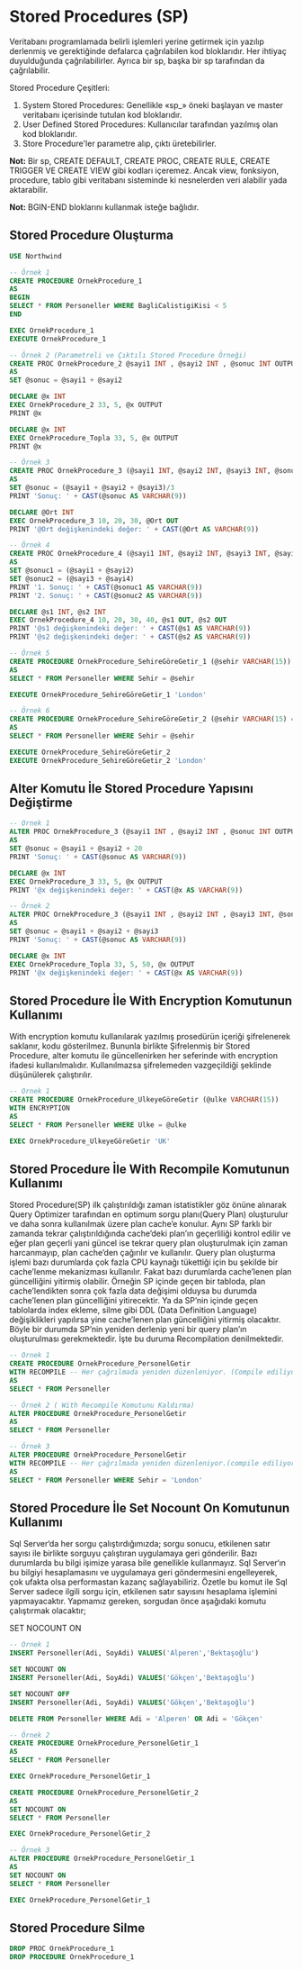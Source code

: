 
# Stored Procedures (SP)

Veritabanı programlamada belirli işlemleri yerine getirmek için yazılıp derlenmiş ve gerektiğinde defalarca çağrılabilen kod bloklarıdır. Her ihtiyaç duyulduğunda çağrılabilirler. Ayrıca bir sp, başka bir sp tarafından da çağrılabilir.

Stored Procedure Çeşitleri:
1. System Stored Procedures: Genellikle «sp_» öneki başlayan ve master veritabanı içerisinde tutulan kod bloklarıdır.
2. User Defined Stored Procedures: Kullanıcılar tarafından yazılmış olan kod bloklarıdır.
3. Store Procedure'ler parametre alıp, çıktı üretebilirler.

**Not:** Bir sp, CREATE DEFAULT, CREATE PROC, CREATE RULE, CREATE TRIGGER VE CREATE VIEW gibi kodları içeremez. Ancak view, fonksiyon, procedure, tablo gibi veritabanı sisteminde ki nesnelerden veri alabilir yada aktarabilir. 

**Not:** BGIN-END bloklarını kullanmak isteğe bağlıdır.

## Stored Procedure Oluşturma

```sql
USE Northwind

-- Örnek 1
CREATE PROCEDURE OrnekProcedure_1
AS
BEGIN
SELECT * FROM Personeller WHERE BagliCalistigiKisi < 5
END

EXEC OrnekProcedure_1
EXECUTE OrnekProcedure_1

-- Örnek 2 (Parametreli ve Çıktılı Stored Procedure Örneği)
CREATE PROC OrnekProcedure_2 @sayi1 INT , @sayi2 INT , @sonuc INT OUTPUT
AS
SET @sonuc = @sayi1 + @sayi2

DECLARE @x INT
EXEC OrnekProcedure_2 33, 5, @x OUTPUT
PRINT @x

DECLARE @x INT
EXEC OrnekProcedure_Topla 33, 5, @x OUTPUT
PRINT @x

-- Örnek 3
CREATE PROC OrnekProcedure_3 (@sayi1 INT, @sayi2 INT, @sayi3 INT, @sonuc INT OUT)
AS
SET @sonuc = (@sayi1 + @sayi2 + @sayi3)/3
PRINT 'Sonuç: ' + CAST(@sonuc AS VARCHAR(9))

DECLARE @Ort INT
EXEC OrnekProcedure_3 10, 20, 30, @Ort OUT
PRINT '@Ort değişkenindeki değer: ' + CAST(@Ort AS VARCHAR(9))

-- Örnek 4
CREATE PROC OrnekProcedure_4 (@sayi1 INT, @sayi2 INT, @sayi3 INT, @sayi4 INT, @sonuc1 INT OUT, @sonuc2 INT OUT)
AS
SET @sonuc1 = (@sayi1 + @sayi2)
SET @sonuc2 = (@sayi3 + @sayi4)
PRINT '1. Sonuç: ' + CAST(@sonuc1 AS VARCHAR(9))
PRINT '2. Sonuç: ' + CAST(@sonuc2 AS VARCHAR(9))

DECLARE @s1 INT, @s2 INT
EXEC OrnekProcedure_4 10, 20, 30, 40, @s1 OUT, @s2 OUT
PRINT '@s1 değişkenindeki değer: ' + CAST(@s1 AS VARCHAR(9))
PRINT '@s2 değişkenindeki değer: ' + CAST(@s2 AS VARCHAR(9))

-- Örnek 5
CREATE PROCEDURE OrnekProcedure_SehireGöreGetir_1 (@sehir VARCHAR(15))
AS
SELECT * FROM Personeller WHERE Sehir = @sehir

EXECUTE OrnekProcedure_SehireGöreGetir_1 'London'

-- Örnek 6
CREATE PROCEDURE OrnekProcedure_SehireGöreGetir_2 (@sehir VARCHAR(15) = 'Seattle')
AS
SELECT * FROM Personeller WHERE Sehir = @sehir

EXECUTE OrnekProcedure_SehireGöreGetir_2
EXECUTE OrnekProcedure_SehireGöreGetir_2 'London'
```

## Alter Komutu İle Stored Procedure Yapısını Değiştirme

```sql
-- Örnek 1
ALTER PROC OrnekProcedure_3 (@sayi1 INT , @sayi2 INT , @sonuc INT OUTPUT)
AS
SET @sonuc = @sayi1 + @sayi2 + 20
PRINT 'Sonuç: ' + CAST(@sonuc AS VARCHAR(9))

DECLARE @x INT
EXEC OrnekProcedure_3 33, 5, @x OUTPUT
PRINT '@x değişkenindeki değer: ' + CAST(@x AS VARCHAR(9))

-- Örnek 2
ALTER PROC OrnekProcedure_3 (@sayi1 INT , @sayi2 INT , @sayi3 INT, @sonuc INT OUTPUT)
AS
SET @sonuc = @sayi1 + @sayi2 + @sayi3
PRINT 'Sonuç: ' + CAST(@sonuc AS VARCHAR(9))

DECLARE @x INT
EXEC OrnekProcedure_Topla 33, 5, 50, @x OUTPUT
PRINT '@x değişkenindeki değer: ' + CAST(@x AS VARCHAR(9))
```

## Stored Procedure İle With Encryption Komutunun Kullanımı

With encryption komutu kullanılarak yazılmış prosedürün içeriği şifrelenerek saklanır, kodu gösterilmez. Bununla birlikte Şifrelenmiş bir Stored Procedure, alter komutu ile güncellenirken her seferinde with encryption ifadesi kullanılmalıdır. Kullanılmazsa şifrelemeden vazgeçildiği şeklinde düşünülerek çalıştırılır.

```sql
-- Örnek 1
CREATE PROCEDURE OrnekProcedure_UlkeyeGöreGetir (@ulke VARCHAR(15))
WITH ENCRYPTION
AS
SELECT * FROM Personeller WHERE Ulke = @ulke

EXEC OrnekProcedure_UlkeyeGöreGetir 'UK'
```

## Stored Procedure İle With Recompile Komutunun Kullanımı

Stored Procedure(SP) ilk çalıştırıldığı zaman istatistikler göz önüne alınarak Query Optimizer tarafından en optimum sorgu planı(Query Plan) oluşturulur ve daha sonra kullanılmak üzere plan cache’e konulur. Aynı SP farklı bir zamanda tekrar çalıştırıldığında cache’deki plan’ın geçerliliği kontrol edilir ve eğer plan geçerli yani güncel ise tekrar query plan oluşturulmak için zaman harcanmayıp, plan cache’den çağırılır ve kullanılır. Query plan oluşturma işlemi bazı durumlarda çok fazla CPU kaynağı tükettiği için bu şekilde bir cache’lenme mekanizması kullanılır. Fakat bazı durumlarda cache’lenen plan güncelliğini yitirmiş olabilir. Örneğin SP içinde geçen bir tabloda, plan cache’lendikten sonra çok fazla data değişimi olduysa bu durumda cache’lenen plan güncelliğini yitirecektir. Ya da SP’nin içinde geçen tablolarda index ekleme, silme gibi DDL (Data Definition Language) değişiklikleri yapılırsa yine cache’lenen plan güncelliğini yitirmiş olacaktır. Böyle bir durumda SP’nin yeniden derlenip yeni bir query plan’ın oluşturulması gerekmektedir. İşte bu duruma Recompilation denilmektedir.

```sql
-- Örnek 1
CREATE PROCEDURE OrnekProcedure_PersonelGetir
WITH RECOMPILE -- Her çağrılmada yeniden düzenleniyor. (Compile ediliyor.)
AS
SELECT * FROM Personeller

-- Örnek 2 ( With Recompile Komutunu Kaldırma)
ALTER PROCEDURE OrnekProcedure_PersonelGetir
AS
SELECT * FROM Personeller

-- Örnek 3
ALTER PROCEDURE OrnekProcedure_PersonelGetir
WITH RECOMPILE -- Her çağrılmada yeniden düzenleniyor.(compile ediliyor)
AS
SELECT * FROM Personeller WHERE Sehir = 'London'
```

## Stored Procedure İle Set Nocount On Komutunun Kullanımı

Sql Server‘da her sorgu çalıştırdığımızda; sorgu sonucu, etkilenen satır sayısı ile birlikte sorguyu çalıştıran uygulamaya geri gönderilir. Bazı durumlarda bu bilgi işimize yarasa bile genellikle kullanmayız. Sql Server‘ın bu bilgiyi hesaplamasını ve uygulamaya geri göndermesini engelleyerek, çok ufakta olsa performastan kazanç sağlayabiliriz. Özetle bu komut ile Sql Server sadece ilgili sorgu için, etkilenen satır sayısını hesaplama işlemini yapmayacaktır. Yapmamız gereken, sorgudan önce aşağıdaki komutu çalıştırmak olacaktır;

SET NOCOUNT ON 

```sql
-- Örnek 1
INSERT Personeller(Adi, SoyAdi) VALUES('Alperen','Bektaşoğlu')

SET NOCOUNT ON
INSERT Personeller(Adi, SoyAdi) VALUES('Gökçen','Bektaşoğlu')

SET NOCOUNT OFF
INSERT Personeller(Adi, SoyAdi) VALUES('Gökçen','Bektaşoğlu')

DELETE FROM Personeller WHERE Adi = 'Alperen' OR Adi = 'Gökçen'

-- Örnek 2
CREATE PROCEDURE OrnekProcedure_PersonelGetir_1
AS
SELECT * FROM Personeller

EXEC OrnekProcedure_PersonelGetir_1

CREATE PROCEDURE OrnekProcedure_PersonelGetir_2
AS
SET NOCOUNT ON
SELECT * FROM Personeller

EXEC OrnekProcedure_PersonelGetir_2

-- Örnek 3
ALTER PROCEDURE OrnekProcedure_PersonelGetir_1
AS
SET NOCOUNT ON
SELECT * FROM Personeller

EXEC OrnekProcedure_PersonelGetir_1
```

## Stored Procedure Silme

```sql
DROP PROC OrnekProcedure_1
DROP PROCEDURE OrnekProcedure_1
```

